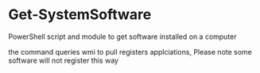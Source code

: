 # Get-SystemSoftware
PowerShell script and module to get software installed on a computer 

the command queries wmi to pull registers applciations, Please note some software will not register this way 
